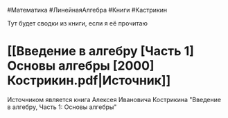 #Математика #ЛинейнаяАлгебра #Книги #Кастрикин

Тут будет сводки из книги, если я её прочитаю
# [[Введение в алгебру [Часть 1] Основы алгебры [2000] Кострикин.pdf|Источник]]
Источником является книга Алексея Ивановича Кострикина "Введение в алгебру, Часть 1: Основы алгебры"